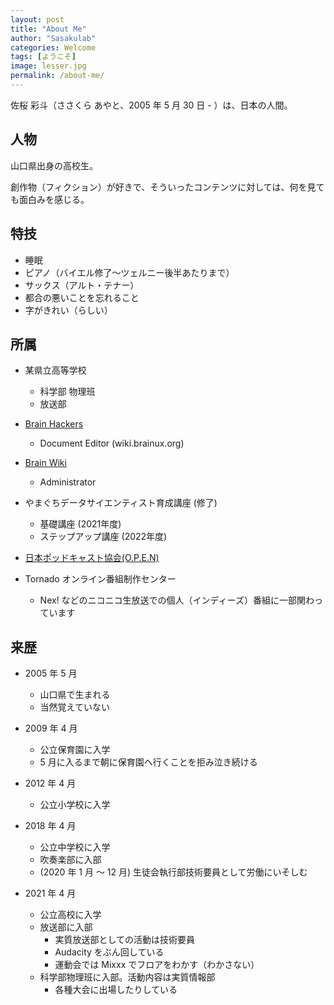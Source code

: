 ```yaml
---
layout: post
title: "About Me"
author: "Sasakulab"
categories: Welcome
tags: [ようこそ]
image: lesser.jpg
permalink: /about-me/
---
```


佐桜 彩斗（ささくら あやと、2005 年 5 月 30 日 - ）は、日本の人間。

## 人物

山口県出身の高校生。

創作物（フィクション）が好きで、そういったコンテンツに対しては、何を見ても面白みを感じる。

## 特技

- 睡眠
- ピアノ（バイエル修了～ツェルニー後半あたりまで）
- サックス（アルト・テナー）
- 都合の悪いことを忘れること
- 字がきれい（らしい）

## 所属

- 某県立高等学校
  - 科学部 物理班
  - 放送部

- [Brain Hackers][Brain Hackers]
  - Document Editor (wiki.brainux.org)

- [Brain Wiki][Brain Wiki]
  - Administrator

- やまぐちデータサイエンティスト育成講座 (修了)
  - 基礎講座 (2021年度)
  - ステップアップ講座 (2022年度)

- [日本ポッドキャスト協会(O.P.E.N)][jp-pod]

- Tornado オンライン番組制作センター
  - Nex! などのニコニコ生放送での個人（インディーズ）番組に一部関わっています

## 来歴

- 2005 年 5 月
  - 山口県で生まれる
  - 当然覚えていない

- 2009 年 4 月
  - 公立保育園に入学
  - 5 月に入るまで朝に保育園へ行くことを拒み泣き続ける

- 2012 年 4 月
  - 公立小学校に入学

- 2018 年 4 月
  - 公立中学校に入学
  - 吹奏楽部に入部
  - (2020 年 1 月 ～ 12 月) 生徒会執行部技術要員として労働にいそしむ

- 2021 年 4 月
  - 公立高校に入学
  - 放送部に入部
    - 実質放送部としての活動は技術要員
    - Audacity をぶん回している
    - 運動会では Mixxx でフロアをわかす（わかさない）
  - 科学部物理班に入部。活動内容は実質情報部
    - 各種大会に出場したりしている

[Brain Hackers]: https://scrapbox.io/brain-hackers/README
[Brain Wiki]: https://brain.fandom.com/ja/wiki/Brain_Wiki
[jp-pod]: https://podcasting.jp/

